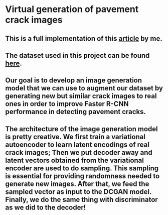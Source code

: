 # **Virtual generation of pavement crack images**

## This is a full implementation of this [article](https://doi.org/10.1016/j.engappai.2021.104376) by me.
## The dataset used in this project can be found [here](https://github.com/juhuyan/CrackDataset_DL_HY/tree/master/BoxLevel_Detection).

## Our goal is to develop an image generation model that we can use to augment our dataset by generating new but similar crack images to real ones in order to improve       Faster R-CNN performance in detecting pavement cracks.
## The architecture of the image generation model is pretty creative. We first train a variational autoencoder to learn latent encodings of real crack images; Then we put decoder away and latent vectors obtained from the variational encoder are used to do sampling. This sampling is essential for providing randomness needed to generate new images. After that, we feed the sampled vector as input to the DCGAN model. Finally, we do the same thing with discriminator as we did to the decoder! 



